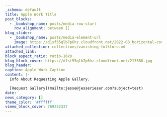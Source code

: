 ```yaml
---
_schema: default
title: Apple Work Title
post_blocks:
  - _bookshop_name: posts/media-row-start
    row_alignment: between []
blog_slider:
  - _bookshop_name: posts/media-element-url
    image: https://d1sf55qlb7p6hz.cloudfront.net/2022-08_horizontal-covers-12.jpg
attached_collection: collections/vanishing-folklore.md
attached_link:
block_aspect_ratio: ratio-16x9
blog_block_cover: https://d1sf55qlb7p6hz.cloudfront.net/213588.jpg
blog_header:
caption: Apple Work Caption
content: |-
  Info About Requesting Apple Gallery.

  [Request Gallery](mailto:jesse@jesserieser.com?subject=test)
date:
news_category: []
theme_color: '#ffffff'
vimeo_block_cover: 769252337
---
```

